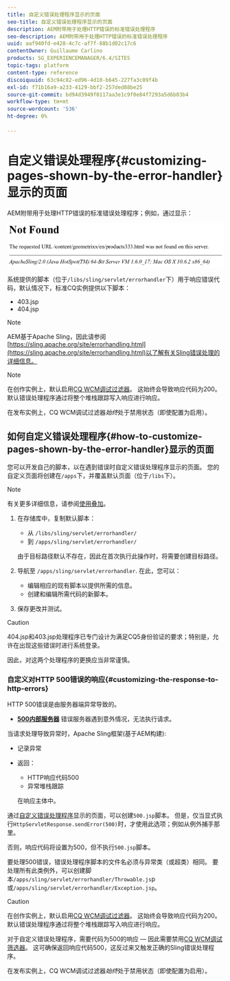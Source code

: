 ```yaml
---
title: 自定义错误处理程序显示的页面
seo-title: 自定义错误处理程序显示的页面
description: AEM附带用于处理HTTP错误的标准错误处理程序
seo-description: AEM附带用于处理HTTP错误的标准错误处理程序
uuid: aaf940fd-e428-4c7c-af7f-88b1d02c17c6
contentOwner: Guillaume Carlino
products: SG_EXPERIENCEMANAGER/6.4/SITES
topic-tags: platform
content-type: reference
discoiquuid: 63c94c82-ed96-4d10-b645-227fa3c09f4b
exl-id: f71b16a9-a233-4129-bbf2-257ded88be25
source-git-commit: bd94d3949f0117aa3e1c9f0e84f7293a5d6b03b4
workflow-type: tm+mt
source-wordcount: '536'
ht-degree: 0%

---
```


# 自定义错误处理程序{#customizing-pages-shown-by-the-error-handler}显示的页面

AEM附带用于处理HTTP错误的标准错误处理程序；例如，通过显示：

![chlimage_1-67](assets/chlimage_1-67.png)

系统提供的脚本（位于`/libs/sling/servlet/errorhandler`下）用于响应错误代码，默认情况下，标准CQ实例提供以下脚本：

* 403.jsp
* 404.jsp

>[!NOTE]
>
>AEM基于Apache Sling，因此请参阅[https://sling.apache.org/site/errorhandling.html](https://sling.apache.org/site/errorhandling.html)以了解有关Sling错误处理的详细信息。

>[!NOTE]
>
>在创作实例上，默认启用[CQ WCM调试过滤器](/help/sites-deploying/osgi-configuration-settings.md)。 这始终会导致响应代码为200。 默认错误处理程序通过将整个堆栈跟踪写入响应进行响应。
>
>在发布实例上，CQ WCM调试过滤器&#x200B;*始终*&#x200B;处于禁用状态（即使配置为启用）。

## 如何自定义错误处理程序{#how-to-customize-pages-shown-by-the-error-handler}显示的页面

您可以开发自己的脚本，以在遇到错误时自定义错误处理程序显示的页面。 您的自定义页面将创建在`/apps`下，并覆盖默认页面（位于`/libs`下）。

>[!NOTE]
>
>有关更多详细信息，请参阅[使用叠加](/help/sites-developing/overlays.md)。

1. 在存储库中，复制默认脚本：

   * 从 `/libs/sling/servlet/errorhandler/`
   * 到 `/apps/sling/servlet/errorhandler/`

   由于目标路径默认不存在，因此在首次执行此操作时，将需要创建目标路径。

1. 导航至 `/apps/sling/servlet/errorhandler`. 在此，您可以：

   * 编辑相应的现有脚本以提供所需的信息。
   * 创建和编辑所需代码的新脚本。

1. 保存更改并测试。

>[!CAUTION]
>
>404.jsp和403.jsp处理程序已专门设计为满足CQ5身份验证的要求；特别是，允许在出现这些错误时进行系统登录。
>
>因此，对这两个处理程序的更换应当非常谨慎。

### 自定义对HTTP 500错误的响应{#customizing-the-response-to-http-errors}

HTTP 500错误是由服务器端异常导致的。

* **[500内部服务器](https://www.w3.org/Protocols/rfc2616/rfc2616-sec10.html)**
错误服务器遇到意外情况，无法执行请求。

当请求处理导致异常时，Apache Sling框架(基于AEM构建):

* 记录异常
* 返回：

   * HTTP响应代码500
   * 异常堆栈跟踪

   在响应主体中。

通过[自定义错误处理程序](#how-to-customize-pages-shown-by-the-error-handler)显示的页面，可以创建`500.jsp`脚本。 但是，仅当显式执行`HttpServletResponse.sendError(500)`时，才使用此选项；例如从例外捕手那里。

否则，响应代码将设置为500，但不执行`500.jsp`脚本。

要处理500错误，错误处理程序脚本的文件名必须与异常类（或超类）相同。 要处理所有此类例外，可以创建脚本`/apps/sling/servlet/errorhandler/Throwable.js`p或`/apps/sling/servlet/errorhandler/Exception.jsp`。

>[!CAUTION]
>
>在创作实例上，默认启用[CQ WCM调试过滤器](/help/sites-deploying/osgi-configuration-settings.md)。 这始终会导致响应代码为200。 默认错误处理程序通过将整个堆栈跟踪写入响应进行响应。
>
>对于自定义错误处理程序，需要代码为500的响应 — 因此需要禁用[CQ WCM调试筛选器](/help/sites-deploying/osgi-configuration-settings.md)。 这可确保返回响应代码500，这反过来又触发正确的Sling错误处理程序。
>
>在发布实例上，CQ WCM调试过滤器&#x200B;*始终*&#x200B;处于禁用状态（即使配置为启用）。

